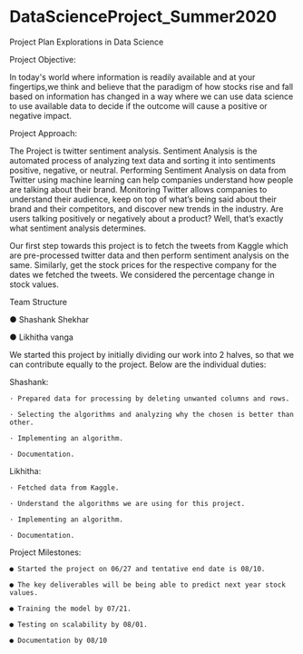 # DataScienceProject_Summer2020


Project Plan
Explorations in Data Science


Project Objective: 

In today's world where information is readily available and at your fingertips,we think and believe that the paradigm of how stocks rise and fall based on information has  changed in a way where we can use data science to use available data to decide if the outcome will cause a positive or negative impact.

Project Approach: 

The Project is twitter sentiment analysis. Sentiment Analysis is the automated process of analyzing text data and sorting it into sentiments positive, negative, or neutral.
Performing Sentiment Analysis on data from Twitter using machine learning can help companies understand how people are talking about their brand. Monitoring Twitter allows
companies to understand their audience, keep on top of what’s being said about their brand and their competitors, and discover new trends in the industry. Are users talking positively or negatively about a product? Well, that’s exactly what sentiment analysis determines.

Our first step towards this project is to fetch the tweets from Kaggle which are pre-processed twitter data and then perform sentiment analysis on the same. Similarly, get the stock prices for the respective company for the dates we fetched the tweets. We considered the percentage change in stock values.


Team Structure

● Shashank Shekhar

● Likhitha vanga

We started this project by initially dividing our work into 2 halves, so that we can contribute equally to the project. Below are the individual duties:

Shashank:

    · Prepared data for processing by deleting unwanted columns and rows.

    · Selecting the algorithms and analyzing why the chosen is better than other.

    · Implementing an algorithm.

    · Documentation.

Likhitha:

    · Fetched data from Kaggle.

    · Understand the algorithms we are using for this project.

    · Implementing an algorithm.

    · Documentation.

Project Milestones:

    ● Started the project on 06/27 and tentative end date is 08/10.

    ● The key deliverables will be being able to predict next year stock values.

    ● Training the model by 07/21.

    ● Testing on scalability by 08/01.

    ● Documentation by 08/10
